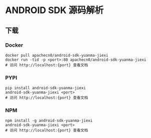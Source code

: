 # ANDROID SDK 源码解析

## 下载

### Docker

```
docker pull apachecn0/android-sdk-yuanma-jiexi
docker run -tid -p <port>:80 apachecn0/android-sdk-yuanma-jiexi
# 访问 http://localhost:{port} 查看文档
```

### PYPI

```
pip install android-sdk-yuanma-jiexi
android-sdk-yuanma-jiexi <port>
# 访问 http://localhost:{port} 查看文档
```

### NPM

```
npm install -g android-sdk-yuanma-jiexi
android-sdk-yuanma-jiexi <port>
# 访问 http://localhost:{port} 查看文档
```